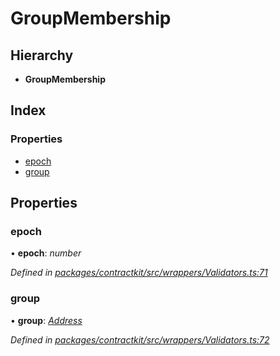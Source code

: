 # GroupMembership

## Hierarchy

* **GroupMembership**

## Index

### Properties

* [epoch]()
* [group]()

## Properties

### epoch

• **epoch**: _number_

_Defined in_ [_packages/contractkit/src/wrappers/Validators.ts:71_](https://github.com/celo-org/celo-monorepo/blob/master/packages/contractkit/src/wrappers/Validators.ts#L71)

### group

• **group**: [_Address_]()

_Defined in_ [_packages/contractkit/src/wrappers/Validators.ts:72_](https://github.com/celo-org/celo-monorepo/blob/master/packages/contractkit/src/wrappers/Validators.ts#L72)

